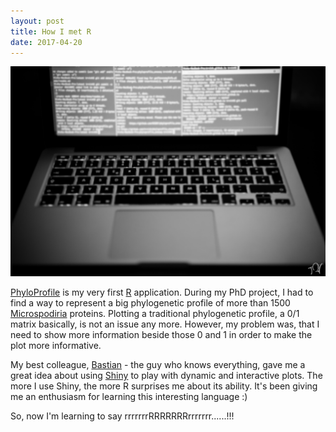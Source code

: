 ```yaml
---
layout: post
title: How I met R
date: 2017-04-20
---
```


<img src="/images/fulls/01.jpg" class="fit image">

[PhyloProfile](https://trvinh.github.io/phyloprofile/) is my very first [R](https://www.r-project.org/about.html) application. During my PhD project, I had to find a way to represent a big phylogenetic profile of more than 1500 [Microspodiria](https://de.wikipedia.org/wiki/Microsporidia) proteins. Plotting a traditional phylogenetic profile, a 0/1 matrix basically, is not an issue any more. However, my problem was, that I need to show more information beside those 0 and 1 in order to make the plot more informative.

My best colleague, [Bastian](https://github.com/gedankenstuecke) - the guy who knows everything, gave me a great idea about using [Shiny](https://shiny.rstudio.com) to play with dynamic and interactive plots. The more I use Shiny, the more R surprises me about its ability. It's been giving me an enthusiasm for learning this interesting language :)

So, now I'm learning to say rrrrrrrRRRRRRRrrrrrrr......!!!
